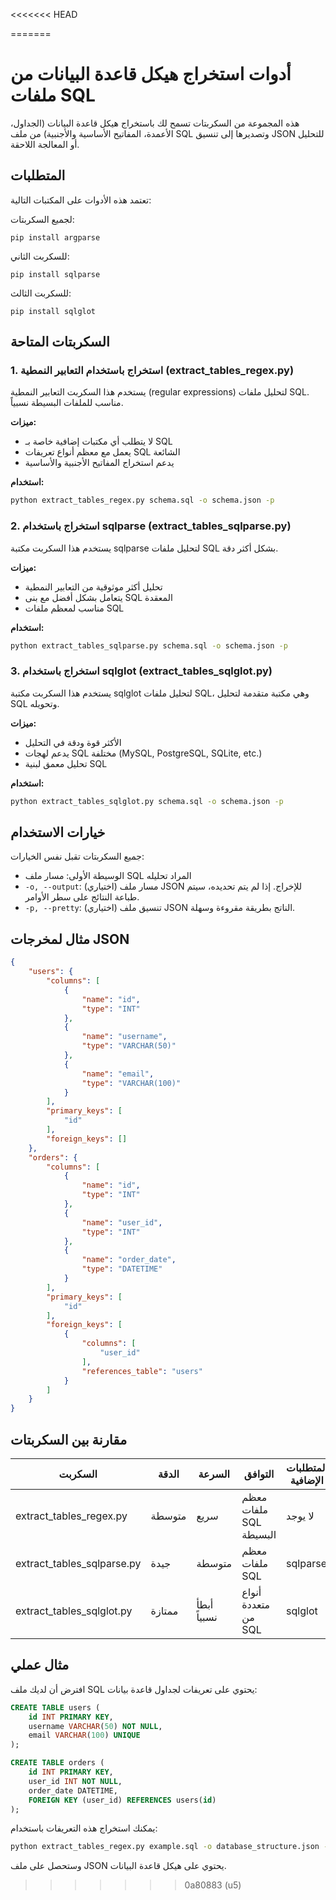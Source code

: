 <<<<<<< HEAD
 
=======
# أدوات استخراج هيكل قاعدة البيانات من ملفات SQL

هذه المجموعة من السكربتات تسمح لك باستخراج هيكل قاعدة البيانات (الجداول، الأعمدة، المفاتيح الأساسية والأجنبية) من ملف SQL وتصديرها إلى تنسيق JSON للتحليل أو المعالجة اللاحقة.

## المتطلبات

تعتمد هذه الأدوات على المكتبات التالية:

لجميع السكربتات:
```
pip install argparse
```

للسكربت الثاني:
```
pip install sqlparse
```

للسكربت الثالث:
```
pip install sqlglot
```

## السكربتات المتاحة

### 1. استخراج باستخدام التعابير النمطية (extract_tables_regex.py)

يستخدم هذا السكربت التعابير النمطية (regular expressions) لتحليل ملفات SQL. مناسب للملفات البسيطة نسبياً.

**ميزات:**
- لا يتطلب أي مكتبات إضافية خاصة بـ SQL
- يعمل مع معظم أنواع تعريفات SQL الشائعة
- يدعم استخراج المفاتيح الأجنبية والأساسية

**استخدام:**
```bash
python extract_tables_regex.py schema.sql -o schema.json -p
```

### 2. استخراج باستخدام sqlparse (extract_tables_sqlparse.py)

يستخدم هذا السكربت مكتبة sqlparse لتحليل ملفات SQL بشكل أكثر دقة.

**ميزات:**
- تحليل أكثر موثوقية من التعابير النمطية
- يتعامل بشكل أفضل مع بنى SQL المعقدة
- مناسب لمعظم ملفات SQL

**استخدام:**
```bash
python extract_tables_sqlparse.py schema.sql -o schema.json -p
```

### 3. استخراج باستخدام sqlglot (extract_tables_sqlglot.py)

يستخدم هذا السكربت مكتبة sqlglot لتحليل ملفات SQL، وهي مكتبة متقدمة لتحليل SQL وتحويله.

**ميزات:**
- الأكثر قوة ودقة في التحليل
- يدعم لهجات SQL مختلفة (MySQL, PostgreSQL, SQLite, etc.)
- تحليل معمق لبنية SQL

**استخدام:**
```bash
python extract_tables_sqlglot.py schema.sql -o schema.json -p
```

## خيارات الاستخدام

جميع السكربتات تقبل نفس الخيارات:

- الوسيطة الأولى: مسار ملف SQL المراد تحليله
- `-o, --output`: (اختياري) مسار ملف JSON للإخراج. إذا لم يتم تحديده، سيتم طباعة النتائج على سطر الأوامر.
- `-p, --pretty`: (اختياري) تنسيق ملف JSON الناتج بطريقة مقروءة وسهلة.

## مثال لمخرجات JSON

```json
{
    "users": {
        "columns": [
            {
                "name": "id",
                "type": "INT"
            },
            {
                "name": "username",
                "type": "VARCHAR(50)"
            },
            {
                "name": "email",
                "type": "VARCHAR(100)"
            }
        ],
        "primary_keys": [
            "id"
        ],
        "foreign_keys": []
    },
    "orders": {
        "columns": [
            {
                "name": "id",
                "type": "INT"
            },
            {
                "name": "user_id",
                "type": "INT"
            },
            {
                "name": "order_date",
                "type": "DATETIME"
            }
        ],
        "primary_keys": [
            "id"
        ],
        "foreign_keys": [
            {
                "columns": [
                    "user_id"
                ],
                "references_table": "users"
            }
        ]
    }
}
```

## مقارنة بين السكربتات

| السكربت | الدقة | السرعة | التوافق | المتطلبات الإضافية |
|---------|-------|--------|---------|-------------------|
| extract_tables_regex.py | متوسطة | سريع | معظم ملفات SQL البسيطة | لا يوجد |
| extract_tables_sqlparse.py | جيدة | متوسطة | معظم ملفات SQL | sqlparse |
| extract_tables_sqlglot.py | ممتازة | أبطأ نسبياً | أنواع متعددة من SQL | sqlglot |

## مثال عملي

افترض أن لديك ملف SQL يحتوي على تعريفات لجداول قاعدة بيانات:

```sql
CREATE TABLE users (
    id INT PRIMARY KEY,
    username VARCHAR(50) NOT NULL,
    email VARCHAR(100) UNIQUE
);

CREATE TABLE orders (
    id INT PRIMARY KEY,
    user_id INT NOT NULL,
    order_date DATETIME,
    FOREIGN KEY (user_id) REFERENCES users(id)
);
```

يمكنك استخراج هذه التعريفات باستخدام:

```bash
python extract_tables_regex.py example.sql -o database_structure.json -p
```

وستحصل على ملف JSON يحتوي على هيكل قاعدة البيانات. 
>>>>>>> 0a80883 (u5)
